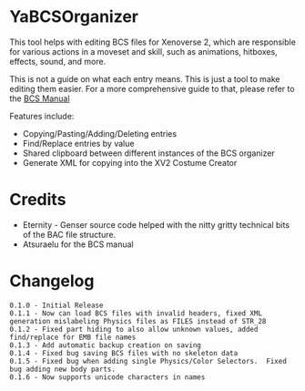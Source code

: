 # YaBCSOrganizer
This tool helps with editing BCS files for Xenoverse 2, which are responsible for various actions in a moveset and skill, such as animations, hitboxes, effects, sound, and more. 

This is not a guide on what each entry means.  This is just a tool to make editing them easier.  For a more comprehensive guide to that, please refer to the [BCS Manual](https://docs.google.com/document/d/1df8_Zs3g0YindDNees_CSrWVpMBtwWGrFf2FE8JruUk)

Features include:
* Copying/Pasting/Adding/Deleting entries
* Find/Replace entries by value
* Shared clipboard between different instances of the BCS organizer
* Generate XML for copying into the XV2 Costume Creator

# Credits
* Eternity - Genser source code helped with the nitty gritty technical bits of the BAC file structure.
* Atsuraelu for the BCS manual

# Changelog
```
0.1.0 - Initial Release
0.1.1 - Now can load BCS files with invalid headers, fixed XML generation mislabeling Physics files as FILES instead of STR_28
0.1.2 - Fixed part hiding to also allow unknown values, added find/replace for EMB file names
0.1.3 - Add automatic backup creation on saving
0.1.4 - Fixed bug saving BCS files with no skeleton data
0.1.5 - Fixed bug when adding single Physics/Color Selectors.  Fixed bug adding new body parts.
0.1.6 - Now supports unicode characters in names
```

